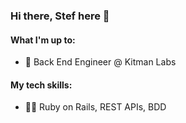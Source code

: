 ### Hi there, Stef here 👋

#### What I'm up to:
- 🔭 Back End Engineer @ Kitman Labs

#### My tech skills:
- 👩‍💻 Ruby on Rails, REST APIs, BDD

<!--
**stefcruz/stefcruz** is a ✨ _special_ ✨ repository because its `README.md` (this file) appears on your GitHub profile.

Here are some ideas to get you started:

- 🔭 I’m currently working on ...
- 🌱 I’m currently learning ...
- 👯 I’m looking to collaborate on ...
- 🤔 I’m looking for help with ...
- 💬 Ask me about ...
- 📫 How to reach me: ...
- 😄 Pronouns: ...
- ⚡ Fun fact: ...
-->
